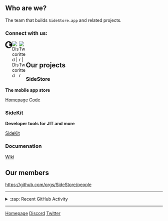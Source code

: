 <!-- 
Docs: How to use GitHub README and actions to auto-generate embedded content.
https://github.com/anuraghazra/github-readme-stats
https://www.youtube.com/watch?v=n6d4KHSKqGk
https://github.com/rahuldkjain/github-profile-readme-generator
 -->

## Who are we?

The team that builds `SideStore.app` and related projects.

### Connect with us:

<!--
[![Website](https://img.shields.io/website?label=sidestore.io&style=for-the-badge&url=https://sidestore.io)](https://sidestore.io)
[![Twitter Follow](https://img.shields.io/twitter/follow/sidestore_io?color=1DA1F2&logo=twitter&style=for-the-badge)](https://twitter.com/intent/follow?original_referer=https%3A%2F%2Fgithub.com%2Fsidestore&screen_name=sidestore)
[![GitHub Followers](https://img.shields.io/github/followers/sidestore?style=for-the-badge)]()
[![GitHub Sponsors](https://img.shields.io/github/sponsors/sidestore?style=for-the-badge
)]() 
-->

[<img align="left" alt="sidestore.io" width="22px" src="https://raw.githubusercontent.com/iconic/open-iconic/master/svg/globe.svg" />][website]
[<img align="left" alt="Discord | Discord" width="22px" src="https://cdn.jsdelivr.net/npm/simple-icons@v3/icons/discord.svg" />][discord]
[<img align="left" alt="Twitter | Twitter" width="22px" src="https://cdn.jsdelivr.net/npm/simple-icons@v3/icons/twitter.svg" />][twitter]

<br />
<br />

## Our projects

### SideStore

__The mobile app store__

[Homepage][website]
[Code][git.sidestore]

### SideKit

__Developer tools for JIT and more__

[SideKit][git.sidekit]

### Documenation

[Wiki][wiki]

## Our members

https://github.com/orgs/SideStore/people

---

<details>
  <summary>:zap: Recent GitHub Activity</summary>

<!--START_SECTION:activity-->
1. ❗️ Opened issue [#398](https://github.com/SideStore/SideStore/issues/398) in [SideStore/SideStore](https://github.com/SideStore/SideStore)
2. ❗️ Opened issue [#397](https://github.com/SideStore/SideStore/issues/397) in [SideStore/SideStore](https://github.com/SideStore/SideStore)
3. 🎉 Merged PR [#8](https://github.com/SideStore/omnisette-server/pull/8) in [SideStore/omnisette-server](https://github.com/SideStore/omnisette-server)
4. 🎉 Merged PR [#387](https://github.com/SideStore/SideStore/pull/387) in [SideStore/SideStore](https://github.com/SideStore/SideStore)
5. 💪 Opened PR [#8](https://github.com/SideStore/omnisette-server/pull/8) in [SideStore/omnisette-server](https://github.com/SideStore/omnisette-server)
6. 💪 Opened PR [#11](https://github.com/SideStore/sidestore_downloader/pull/11) in [SideStore/sidestore_downloader](https://github.com/SideStore/sidestore_downloader)
7. ❗️ Opened issue [#396](https://github.com/SideStore/SideStore/issues/396) in [SideStore/SideStore](https://github.com/SideStore/SideStore)
8. ❗️ Closed issue [#395](https://github.com/SideStore/SideStore/issues/395) in [SideStore/SideStore](https://github.com/SideStore/SideStore)
9. 🗣 Commented on [#395](https://github.com/SideStore/SideStore/issues/395) in [SideStore/SideStore](https://github.com/SideStore/SideStore)
10. ❗️ Closed issue [#348](https://github.com/SideStore/SideStore/issues/348) in [SideStore/SideStore](https://github.com/SideStore/SideStore)
11. 🗣 Commented on [#348](https://github.com/SideStore/SideStore/issues/348) in [SideStore/SideStore](https://github.com/SideStore/SideStore)
12. ❗️ Closed issue [#132](https://github.com/SideStore/SideStore/issues/132) in [SideStore/SideStore](https://github.com/SideStore/SideStore)
13. 🗣 Commented on [#132](https://github.com/SideStore/SideStore/issues/132) in [SideStore/SideStore](https://github.com/SideStore/SideStore)
14. 🗣 Commented on [#395](https://github.com/SideStore/SideStore/issues/395) in [SideStore/SideStore](https://github.com/SideStore/SideStore)
15. ❗️ Opened issue [#395](https://github.com/SideStore/SideStore/issues/395) in [SideStore/SideStore](https://github.com/SideStore/SideStore)
16. 🗣 Commented on [#394](https://github.com/SideStore/SideStore/issues/394) in [SideStore/SideStore](https://github.com/SideStore/SideStore)
17. 🗣 Commented on [#394](https://github.com/SideStore/SideStore/issues/394) in [SideStore/SideStore](https://github.com/SideStore/SideStore)
18. 🗣 Commented on [#394](https://github.com/SideStore/SideStore/issues/394) in [SideStore/SideStore](https://github.com/SideStore/SideStore)
19. 🗣 Commented on [#394](https://github.com/SideStore/SideStore/issues/394) in [SideStore/SideStore](https://github.com/SideStore/SideStore)
20. 🗣 Commented on [#394](https://github.com/SideStore/SideStore/issues/394) in [SideStore/SideStore](https://github.com/SideStore/SideStore)
<!--END_SECTION:activity-->

</details>

---

[Homepage][patreon] [Discord][discord] [Twitter][twitter]

<!--
- [Patreon][patreon]
- [OpenCollective][opencollective]
- [YouTube][youtube]
-->

[website]: https://sidestore.io
[wiki]: https://wiki.sidestore.io
[twitter]: https://twitter.com/sidestore_io
[discord]: https://discord.gg/CacsuuzsBq
[youtube]: https://youtube.com/TODO
[patreon]: https://www.patreon.com/SideStore
[opencollective]: https://opencollective.com/TODO
[git.sidestore]: https://github.com/SideStore/SideStore/
[git.sidekit]: https://github.com/SideStore/SideKit

